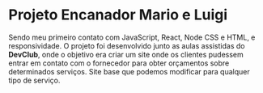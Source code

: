# Projeto Encanador Mario e Luigi
 
 Sendo meu primeiro contato com JavaScript, React, Node CSS e HTML, e responsividade.
 O projeto foi desenvolvido junto as aulas assistidas do **DevClub**, onde o objetivo era criar um site onde os clientes pudessem entrar em contato com o fornecedor para obter orçamentos sobre determinados serviços. 
 Site base que podemos modificar para qualquer tipo de serviço. 
